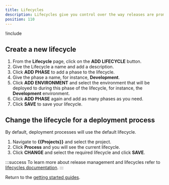 ```yaml
---
title: Lifecycles
description: Lifecycles give you control over the way releases are promoted between environments.
position: 110
---
```


!include <lifecycles>

## Create a new lifecycle

1. From the **Lifecycle** page, click on the **ADD LIFECYCLE** button.
1. Give the Lifecycle a name and add a description.
1. Click **ADD PHASE** to add a phase to the lifecycle.
1. Give the phase a name, for instance, **Development**.
1. Click **ADD ENVIRONMENT** and select the environment that will be deployed to during this phase of the lifecycle, for instance, the **Development** environment.
1. Click **ADD PHASE** again and add as many phases as you need.
1. Click **SAVE** to save your lifecycle.

## Change the lifecycle for a deployment process

By default, deployment processes will use the default lifecycle.

1. Navigate to **{{Projects}}** and select the project.
1. Click **Process** and you will see the current lifecycle.
1. Click **CHANGE** and select the required lifecycle and click **SAVE**.

:::success
To learn more about release management and lifecycles refer to [lifecycles documentation](/docs/managing-releases/lifecycles/index.md).
:::

Return to the [getting started guides](/docs/getting-started-guides/index.md).